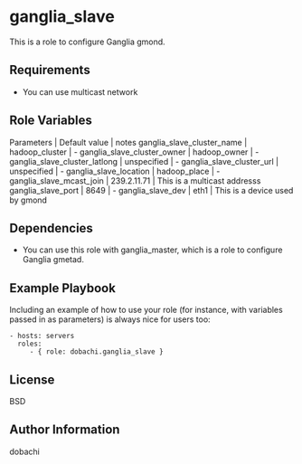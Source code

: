 ganglia_slave
===============

This is a role to configure Ganglia gmond.

Requirements
------------
* You can use multicast network

Role Variables
--------------

Parameters | Default value | notes
ganglia_slave_cluster_name | hadoop_cluster | -
ganglia_slave_cluster_owner | hadoop_owner | -
ganglia_slave_cluster_latlong | unspecified | -
ganglia_slave_cluster_url | unspecified | -
ganglia_slave_location | hadoop_place | -
ganglia_slave_mcast_join | 239.2.11.71 | This is a multicast addresss
ganglia_slave_port | 8649 | -
ganglia_slave_dev | eth1 | This is a device used by gmond

Dependencies
------------
* You can use this role with ganglia_master, which is a role to configure Ganglia gmetad.

Example Playbook
----------------

Including an example of how to use your role (for instance, with variables passed in as parameters) is always nice for users too:

    - hosts: servers
      roles:
         - { role: dobachi.ganglia_slave }

License
-------

BSD

Author Information
------------------
dobachi
